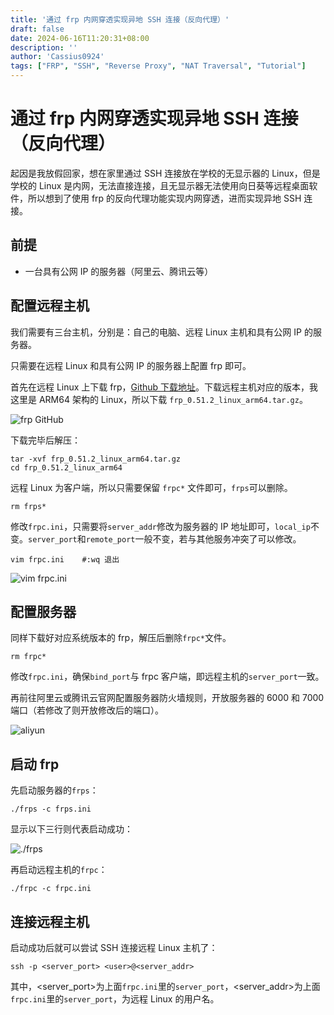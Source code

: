 ```yaml
---
title: '通过 frp 内网穿透实现异地 SSH 连接（反向代理）'
draft: false
date: 2024-06-16T11:20:31+08:00
description: ''
author: 'Cassius0924'
tags: ["FRP", "SSH", "Reverse Proxy", "NAT Traversal", "Tutorial"]
---
```


# 通过 frp 内网穿透实现异地 SSH 连接（反向代理）

起因是我放假回家，想在家里通过 SSH 连接放在学校的无显示器的 Linux，但是学校的 Linux 是内网，无法直接连接，且无显示器无法使用向日葵等远程桌面软件，所以想到了使用 frp 的反向代理功能实现内网穿透，进而实现异地 SSH 连接。

## 前提
- 一台具有公网 IP 的服务器（阿里云、腾讯云等）

## 配置远程主机
我们需要有三台主机，分别是：自己的电脑、远程 Linux 主机和具有公网 IP 的服务器。

只需要在远程 Linux 和具有公网 IP 的服务器上配置 frp 即可。

首先在远程 Linux 上下载 frp，[Github 下载地址](https://github.com/fatedier/frp/releases)。下载远程主机对应的版本，我这里是 ARM64 架构的 Linux，所以下载 `frp_0.51.2_linux_arm64.tar.gz`。

![frp GitHub](https://s2.loli.net/2023/08/01/P5MzmKDEeBjdJF3.png)



下载完毕后解压：
```shell
tar -xvf frp_0.51.2_linux_arm64.tar.gz
cd frp_0.51.2_linux_arm64
```

远程 Linux 为客户端，所以只需要保留 `frpc*` 文件即可，`frps`可以删除。

```shell
rm frps*
```

修改`frpc.ini`，只需要将`server_addr`修改为服务器的 IP 地址即可，`local_ip`不变。`server_port`和`remote_port`一般不变，若与其他服务冲突了可以修改。

```shell
vim frpc.ini	#:wq 退出
```

![vim frpc.ini](https://s2.loli.net/2023/08/01/r6dks5YSEm9WUXl.png)

## 配置服务器

同样下载好对应系统版本的 frp，解压后删除`frpc*`文件。

```shell
rm frpc*
```

修改`frpc.ini`，确保`bind_port`与 frpc 客户端，即远程主机的`server_port`一致。

再前往阿里云或腾讯云官网配置服务器防火墙规则，开放服务器的 6000 和 7000 端口（若修改了则开放修改后的端口）。

![aliyun](https://s2.loli.net/2023/08/01/gfIVoMU2mlDJY6t.png)

## 启动 frp

先启动服务器的`frps`：

```shell
./frps -c frps.ini
```

显示以下三行则代表启动成功：

![./frps](https://s2.loli.net/2023/08/01/veKSDbOCPAGoHVj.png)

再启动远程主机的`frpc`：

```shell
./frpc -c frpc.ini
```

## 连接远程主机

启动成功后就可以尝试 SSH 连接远程 Linux 主机了：

```shell
ssh -p <server_port> <user>@<server_addr>
```

其中，<server_port>为上面`frpc.ini`里的`server_port`，<server_addr>为上面`frpc.ini`里的`server_port`，<user>为远程 Linux 的用户名。
